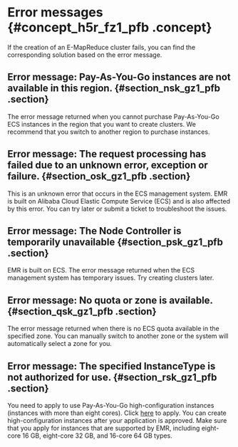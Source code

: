 # Error messages {#concept_h5r_fz1_pfb .concept}

If the creation of an E-MapReduce cluster fails, you can find the corresponding solution based on the error message.

## Error message: Pay-As-You-Go instances are not available in this region. {#section_nsk_gz1_pfb .section}

The error message returned when you cannot purchase Pay-As-You-Go ECS instances in the region that you want to create clusters. We recommend that you switch to another region to purchase instances.

## Error message: The request processing has failed due to an unknown error, exception or failure. {#section_osk_gz1_pfb .section}

This is an unknown error that occurs in the ECS management system. EMR is built on Alibaba Cloud Elastic Compute Service \(ECS\) and is also affected by this error. You can try later or submit a ticket to troubleshoot the issues.

## Error message: The Node Controller is temporarily unavailable {#section_psk_gz1_pfb .section}

EMR is built on ECS. The error message returned when the ECS management system has temporary issues. Try creating clusters later.

## Error message: No quota or zone is available. {#section_qsk_gz1_pfb .section}

The error message returned when there is no ECS quota available in the specified zone. You can manually switch to another zone or the system will automatically select a zone for you.

## Error message: The specified InstanceType is not authorized for use. {#section_rsk_gz1_pfb .section}

You need to apply to use Pay-As-You-Go high-configuration instances \(instances with more than eight cores\). Click [here](https://workorder-intl.console.aliyun.com/#/ticket/createIndex) to apply. You can create high-configuration instances after your application is approved. Make sure that you apply for instances that are supported by EMR, including eight-core 16 GB, eight-core 32 GB, and 16-core 64 GB types.

